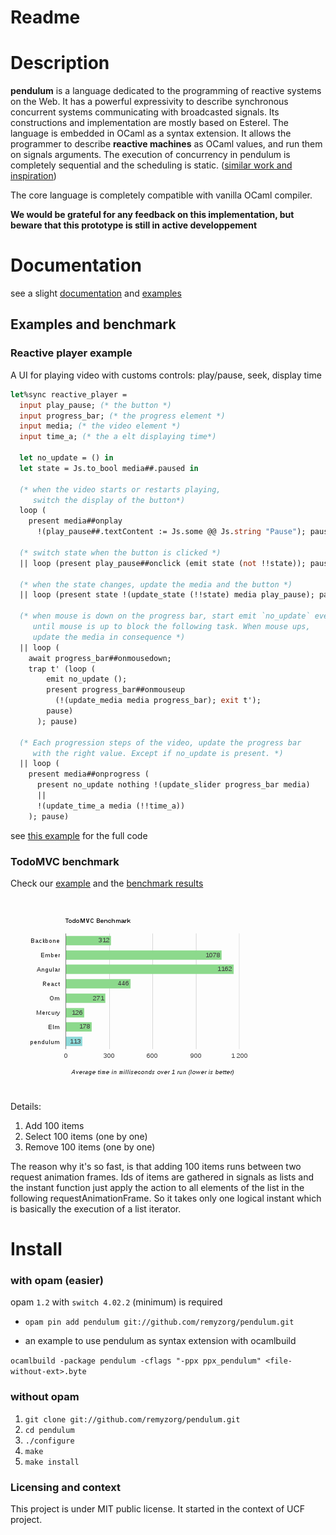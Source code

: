 

# Readme

# Description

**pendulum** is a language dedicated to the programming of reactive systems on the
 Web. It has a powerful expressivity to describe synchronous concurrent systems
 communicating with broadcasted signals. Its constructions and implementation
 are mostly based on Esterel. The language is embedded in OCaml as a syntax
 extension. It allows the programmer to describe **reactive machines** as OCaml
 values, and run them on signals arguments. The execution of concurrency in pendulum is
 completely sequential and the scheduling is static.
 ([similar work and inspiration](https://github.com/remyzorg/pendulum/wiki/Similar-works-and-inspiration))

The core language is completely compatible with vanilla OCaml compiler.

**We would be grateful for any feedback on this implementation,
but beware that this prototype is still in active developpement**

# Documentation

see a slight [documentation](https://www.github.com/remyzorg/pendulum/wiki/Documentation) and [examples](examples/)



## Examples and benchmark

### Reactive player example

A UI for playing video with customs controls: play/pause, seek, display time

```ocaml
let%sync reactive_player =
  input play_pause; (* the button *)
  input progress_bar; (* the progress element *)
  input media; (* the video element *)
  input time_a; (* the a elt displaying time*)

  let no_update = () in
  let state = Js.to_bool media##.paused in

  (* when the video starts or restarts playing,
     switch the display of the button*)
  loop (
    present media##onplay
      !(play_pause##.textContent := Js.some @@ Js.string "Pause"); pause)

  (* switch state when the button is clicked *)
  || loop (present play_pause##onclick (emit state (not !!state)); pause)

  (* when the state changes, update the media and the button *)
  || loop (present state !(update_state (!!state) media play_pause); pause)

  (* when mouse is down on the progress bar, start emit `no_update` every instants
     until mouse is up to block the following task. When mouse ups,
     update the media in consequence *)
  || loop (
    await progress_bar##onmousedown;
    trap t' (loop (
        emit no_update ();
        present progress_bar##onmouseup
          (!(update_media media progress_bar); exit t');
        pause)
      ); pause)

  (* Each progression steps of the video, update the progress bar
     with the right value. Except if no_update is present. *)
  || loop (
    present media##onprogress (
      present no_update nothing !(update_slider progress_bar media)
      ||
      !(update_time_a media (!!time_a))
    ); pause)
```
see [this example](examples/player) for the full code

### TodoMVC benchmark

Check our [example](examples/todomvc) and the 
[benchmark results](https://github.com/remyzorg/todomvc-perf-comparison)

![Sample of pendulum execution in Chrome, Fedora 19](examples/todomvc/sample.png)

Details: 
1. Add 100 items
2. Select 100 items (one by one)
3. Remove 100 items (one by one)

The reason why it's so fast, is that adding 100 items runs between two request
animation frames. Ids of items are gathered in signals as lists and 
the instant function just apply the action to all elements of the list
in the following requestAnimationFrame. So it takes only one logical instant
which is basically the execution of a list iterator.

# Install

### with opam (easier)

opam `1.2` with `switch 4.02.2` (minimum) is required

* `opam pin add pendulum git://github.com/remyzorg/pendulum.git`

* an example to use pendulum as syntax extension with ocamlbuild

`ocamlbuild -package pendulum -cflags "-ppx ppx_pendulum" <file-without-ext>.byte`

### without opam

1. `git clone git://github.com/remyzorg/pendulum.git`
2. `cd pendulum`
3. `./configure`
4. `make`
5. `make install `


### Licensing and context

This project is under MIT public license. It started in the context of UCF project.

